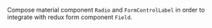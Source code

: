 Compose material component `Radio` and `FormControlLabel` in order to integrate with redux form component `Field`.
